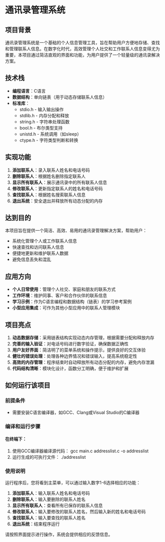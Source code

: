 # 通讯录管理系统

## 项目背景

通讯录管理系统是一个基础的个人信息管理工具，旨在帮助用户方便地存储、查找和管理联系人信息。在数字化时代，高效管理个人社交和工作联系人信息变得尤为重要，本项目通过简洁直观的界面和功能，为用户提供了一个轻量级的通讯录解决方案。

## 技术栈

- **编程语言**：C语言
- **数据结构**：单向链表（用于动态存储联系人信息）
- **标准库**：
  - stdio.h - 输入输出操作
  - stdlib.h - 内存分配和释放
  - string.h - 字符串处理函数
  - bool.h - 布尔类型支持
  - unistd.h - 系统调用（如sleep）
  - ctype.h - 字符类型判断和转换

## 实现功能

1. **添加联系人**：录入联系人姓名和电话号码
2. **删除联系人**：根据姓名删除指定联系人
3. **显示所有联系人**：展示通讯录中的所有联系人信息
4. **修改联系人**：更新指定联系人的姓名和电话号码
5. **查找联系人**：根据姓名搜索联系人信息
6. **退出系统**：安全退出并释放所有动态分配的内存

## 达到目的

本项目旨在提供一个简洁、高效、易用的通讯录管理解决方案，帮助用户：
- 系统化管理个人或工作联系人信息
- 快速查找和访问联系人信息
- 便捷地更新和维护联系人数据
- 避免信息丢失和混乱

## 应用方向

- **个人日常使用**：管理个人社交、家庭和朋友的联系方式
- **工作环境**：维护同事、客户和合作伙伴的联系信息
- **学习示例**：作为C语言编程和数据结构（链表）的学习参考案例
- **小型应用集成**：可作为其他小型应用中的联系人管理模块

## 项目亮点

1. **动态数据存储**：采用链表结构实现动态内存管理，根据需要分配和释放内存
2. **完善的输入验证**：对电话号码进行数字验证，确保数据正确性
3. **用户友好界面**：简洁明了的菜单系统和操作提示，提供良好的交互体验
4. **健壮的错误处理**：处理各种边界情况和错误输入，提高系统稳定性
5. **高效的内存管理**：程序结束时自动释放所有动态分配的内存，避免内存泄漏
6. **代码结构清晰**：模块化设计，函数分工明确，便于维护和扩展

## 如何运行该项目

### 前提条件

- 需要安装C语言编译器，如GCC、Clang或Visual Studio的C编译器

### 编译和运行步骤

#### 在终端下：
1. 使用GCC编译器编译源代码：
   gcc main.c addresslist.c -o addresslist
2. 运行生成的可执行文件：
   ./addresslist

### 使用说明

运行程序后，您将看到主菜单，可以通过输入数字1-6选择相应的功能：

1. **添加联系人**：输入联系人姓名和电话号码
2. **删除联系人**：输入要删除的联系人姓名
3. **显示所有联系人**：查看所有已保存的联系人信息
4. **修改联系人**：输入要修改的联系人姓名，然后输入新的姓名和电话号码
5. **查找联系人**：输入要查找的联系人姓名
6. **退出系统**：结束程序运行


请按照界面提示进行操作，系统会提供相应的反馈信息。
